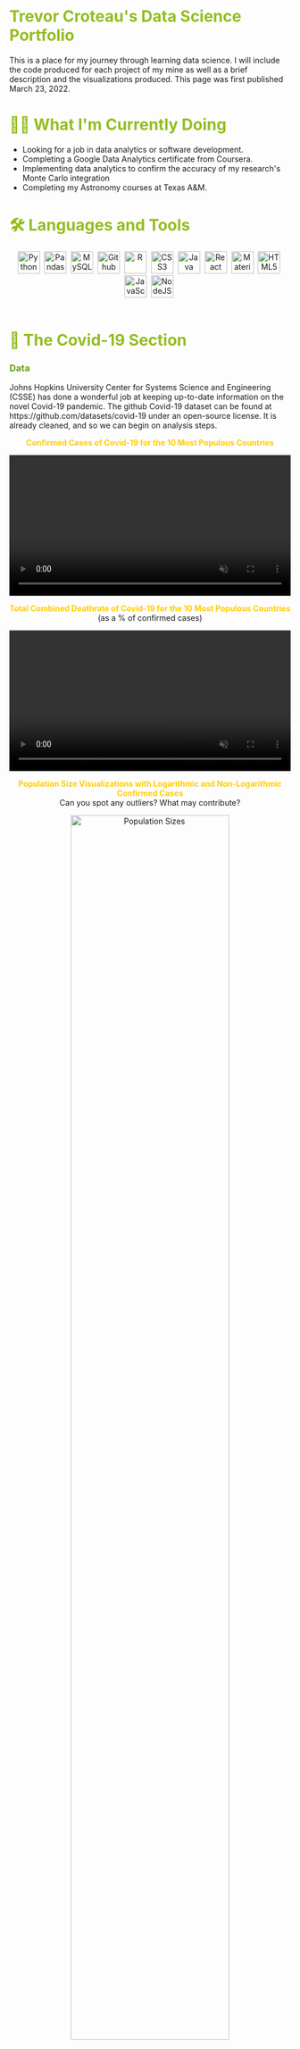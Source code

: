 <h1 style = "color:#93bd20"> Trevor Croteau's Data Science Portfolio </h1>
This is a place for my journey through learning data science. I will include the code produced for each project of my mine as well as a brief description and the visualizations produced. This page was first published March 23, 2022.
<h1 style = "color:#93bd20"> 👨‍💻 What I'm Currently Doing </h1>
<ul>
    <li>Looking for a job in data analytics or software development.</li>
    <li>Completing a Google Data Analytics certificate from Coursera.</li>
    <li>Implementing data analytics to confirm the accuracy of my research's Monte Carlo integration</li>
    <li>Completing my Astronomy courses at Texas A&M.</li>
</ul>
<h1 style = "color:#93bd20"> 🛠️ Languages and Tools </h1>
<div align="center">
    <img src="{{site.url}}/docs/assets/img/logos/python-original-wordmark.svg" src="docs/assets/img/logos/python-original-wordmark.svg" title="Python" width="40" height="40"/>&nbsp;
    <img src="{{site.url}}/docs/assets/img/logos/pandas-original-wordmark.svg" title="Pandas" width="40" height="40"/>&nbsp;
    <img src="{{site.url}}/docs/assets/img/logos/mysql-original-wordmark.svg" title="MySQL" width="40" height="40"/>&nbsp;
    <img src="{{site.url}}/docs/assets/img/logos/github-original-wordmark.svg" title="Github" width="40" height="40"/>&nbsp;
    <img src="{{site.url}}/docs/assets/img/logos/r-original.svg" title="R" width="40" height="40"/>&nbsp;
    <img src="{{site.url}}/docs/assets/img/logos/css3-original-wordmark.svg"  title="CSS3" width="40" height="40"/>&nbsp;
    <img src="{{site.url}}/docs/assets/img/logos/java-original-wordmark.svg" title="Java" width="40" height="40"/>&nbsp;
    <img src="{{site.url}}/docs/assets/img/logos/react-original-wordmark.svg" title="React" width="40" height="40"/>&nbsp;
    <img src="{{site.url}}/docs/assets/img/logos/materialui-original.svg" title="Material UI" width="40" height="40"/>&nbsp;
    <img src="{{site.url}}/docs/assets/img/logos/html5-original-wordmark.svg" title="HTML5" width="40" height="40"/>&nbsp;
    <img src="{{site.url}}/docs/assets/img/logos/javascript-original.svg" title="JavaScript" width="40" height="40"/>&nbsp;
    <img src="{{site.url}}/docs/assets/img/logos/nodejs-original-wordmark.svg" title="NodeJS" width="40" height="40"/>&nbsp;
</div>
<br>
<h1 style = "color:#93bd20"> 🦠 The Covid-19 Section </h1>
<h3 style = "color:#659e10"> Data </h3>
Johns Hopkins University Center for Systems Science and Engineering (CSSE) has done a wonderful job at keeping up-to-date information on the novel Covid-19 pandemic. The github Covid-19 dataset can be found at https://github.com/datasets/covid-19 under an open-source license. It is already cleaned, and so we can begin on analysis steps.
<br>
<p align="center" style="color:#ffcc00">
    <b>Confirmed Cases of Covid-19 for the 10 Most Populous Countries</b>
</p>
<video autoplay loop muted playsinline width="100%">
    <source src="{{site.url}}/docs/assets/img/covid_confirmed.mp4" type="video/mp4">
</video>
<br>
<p align="center" style="margin-bottom:0; color:#ffcc00">
    <b>Total Combined Deathrate of Covid-19 for the 10 Most Populous Countries</b>
</p>
<p align="center" style="margin-top:0; paddding-top:0">(as a % of confirmed cases)</p>
<video autoplay loop muted playsinline width="100%">
    <source src="{{site.url}}/docs/assets/img/covid_deathrate.mp4" type="video/mp4">
</video>
<br>
<p align="center" style="margin-bottom:0; color:#ffcc00">
    <b>Population Size Visualizations with Logarithmic and Non-Logarithmic Confirmed Cases</b>
</p>
<p align="center" style="margin-top:0; paddding-top:0">Can you spot any outliers? What may contribute?</p>
<center>
    <img src="{{site.url}}/docs/assets/img/Population_Sizes.png" alt="Population Sizes" width="75%"/>
</center>
<br>
<h1 style = "color:#93bd20"> 🌊 The Sea Levels Section : </h1>
This is a project for a Climate Dashboard website: When published, this will be updated with its link. For now, we have simply demonstrations of what will be on the site.
<h3 style = "color:#659e10"> Changing Sea Level Animations </h3>
Although it is not made clear in the images, they run from 0ft change in sea level to a 10ft change in sea level. This is instead made clear via the website's UI.
<p align="center" style="color:#ffcc00"><b>Florida Bathtub Model (10 feet)</b></p>
<img src="{{site.url}}/FL_bathtub.gif" alt="Florida Bathtub Model" width="100%" style="display: inline; border-width: 0px;" />
<p align="center" style="color:#ffcc00"><b>Texas Bathtub Model (10 feet)</b></p>
<img src="{{site.url}}/TX_bathtub.gif" alt="Texas Bathtub Model" width="100%" style="display: inline; border-width: 0px;" />
<p align="center" style="color:#ffcc00"><b>New Jersey Bathtub Model (10 feet)</b></p>
<img src="{{site.url}}/NJ_bathtub.gif" alt="New Jersey Bathtub Model" width="100%" style="display: inline; border-width: 0px;" />
<iframe title="Covid" width="1140" height="541.25" src="https://app.powerbi.com/reportEmbed?reportId=83b85730-b9dd-4496-b74a-03dba49bfb33&autoAuth=true&ctid=d8d5afa6-45d3-4b71-837c-3ee54311c852&config=eyJjbHVzdGVyVXJsIjoiaHR0cHM6Ly93YWJpLXVzLWNlbnRyYWwtYi1wcmltYXJ5LXJlZGlyZWN0LmFuYWx5c2lzLndpbmRvd3MubmV0LyJ9" frameborder="0" allowFullScreen="true"></iframe>
